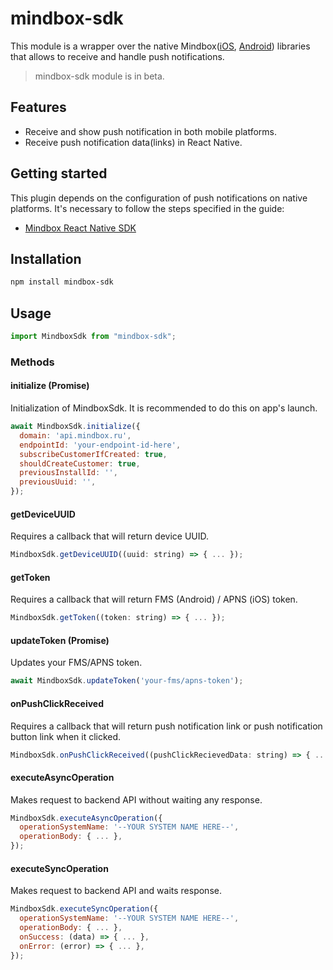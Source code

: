 # mindbox-sdk

This module is a wrapper over the native Mindbox([iOS](https://github.com/mindbox-moscow/ios-sdk),
[Android](https://github.com/mindbox-moscow/android-sdk)) libraries that allows to 
receive and handle push notifications.

> mindbox-sdk module is in beta.

## Features

* Receive and show push notification in both mobile platforms.
* Receive push notification data(links) in React Native.

## Getting started

This plugin depends on the configuration of push notifications on native platforms. It's necessary 
to follow the steps specified in the guide:

* [Mindbox React Native SDK](https://developers.mindbox.ru/docs/react-native-sdk)

## Installation

```sh
npm install mindbox-sdk
```

## Usage

```js
import MindboxSdk from "mindbox-sdk";
```

### Methods

#### initialize (Promise)

Initialization of MindboxSdk. It is recommended to do this on app's launch.

```js
await MindboxSdk.initialize({
  domain: 'api.mindbox.ru',
  endpointId: 'your-endpoint-id-here',
  subscribeCustomerIfCreated: true,
  shouldCreateCustomer: true,
  previousInstallId: '',
  previousUuid: '',
});
```

#### getDeviceUUID

Requires a callback that will return device UUID.

```js
MindboxSdk.getDeviceUUID((uuid: string) => { ... });
```

#### getToken

Requires a callback that will return FMS (Android) / APNS (iOS) token.

```js
MindboxSdk.getToken((token: string) => { ... });
```

#### updateToken (Promise)

Updates your FMS/APNS token.

```js
await MindboxSdk.updateToken('your-fms/apns-token');
```

#### onPushClickReceived

Requires a callback that will return push notification link or push notification button link when it clicked.

```js
MindboxSdk.onPushClickReceived((pushClickRecievedData: string) => { ... });
```

#### executeAsyncOperation

Makes request to backend API without waiting any response.

```js
MindboxSdk.executeAsyncOperation({
  operationSystemName: '--YOUR SYSTEM NAME HERE--',
  operationBody: { ... },
});
```

#### executeSyncOperation

Makes request to backend API and waits response.

```js
MindboxSdk.executeSyncOperation({
  operationSystemName: '--YOUR SYSTEM NAME HERE--',
  operationBody: { ... },
  onSuccess: (data) => { ... },
  onError: (error) => { ... },
});
```
